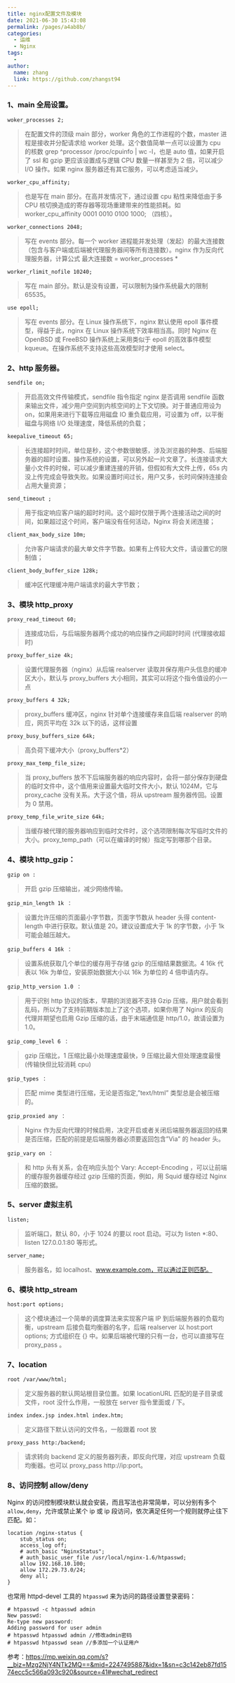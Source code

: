 ```yaml
---
title: nginx配置文件及模块
date: 2021-06-30 15:43:08
permalink: /pages/a4ab8b/
categories:
  - 运维
  - Nginx
tags:
  - 
author: 
  name: zhang
  link: https://github.com/zhangst94
---
```

### 1、main 全局设置。

`woker_processes 2;`

> 在配置文件的顶级 main 部分，worker 角色的工作进程的个数，master 进程是接收并分配请求给 worker 处理。这个数值简单一点可以设置为  cpu 的核数 grep ^processor /proc/cpuinfo | wc -l，也是 auto 值，如果开启了 ssl 和 gzip 更应该设置成与逻辑 CPU 数量一样甚至为 2 倍，可以减少 I/O 操作。如果 nginx 服务器还有其它服务，可以考虑适当减少。

`worker_cpu_affinity;`

> 也是写在 main 部分。在高并发情况下，通过设置 cpu 粘性来降低由于多 CPU 核切换造成的寄存器等现场重建带来的性能损耗。如 worker_cpu_affinity 0001 0010 0100 1000; （四核）。

`worker_connections 2048;`

> 写在 events 部分。每一个 worker 进程能并发处理（发起）的最大连接数（包含与客户端或后端被代理服务器间等所有连接数）。nginx 作为反向代理服务器，计算公式 最大连接数 = worker_processes *

`worker_rlimit_nofile 10240;`

> 写在 main 部分。默认是没有设置，可以限制为操作系统最大的限制 65535。

`use epoll;`

> 写在 events 部分。在 Linux 操作系统下，nginx 默认使用 epoll 事件模型，得益于此，nginx 在 Linux  操作系统下效率相当高。同时 Nginx 在 OpenBSD 或 FreeBSD 操作系统上采用类似于 epoll 的高效事件模型  kqueue。在操作系统不支持这些高效模型时才使用 select。

### 2、http 服务器。

`sendfile on;`

> 开启高效文件传输模式，sendfile 指令指定 nginx 是否调用 sendfile 函数来输出文件，减少用户空间到内核空间的上下文切换。对于普通应用设为  on，如果用来进行下载等应用磁盘 IO 重负载应用，可设置为 off，以平衡磁盘与网络 I/O 处理速度，降低系统的负载；

`keepalive_timeout 65;`

> 长连接超时时间，单位是秒，这个参数很敏感，涉及浏览器的种类、后端服务器的超时设置、操作系统的设置，可以另外起一片文章了。长连接请求大量小文件的时候，可以减少重建连接的开销，但假如有大文件上传，65s 内没上传完成会导致失败。如果设置时间过长，用户又多，长时间保持连接会占用大量资源；

`send_timeout ;`

> 用于指定响应客户端的超时时间。这个超时仅限于两个连接活动之间的时间，如果超过这个时间，客户端没有任何活动，Nginx 将会关闭连接；

`client_max_body_size 10m;`

> 允许客户端请求的最大单文件字节数。如果有上传较大文件，请设置它的限制值；

`client_body_buffer_size 128k;`

> 缓冲区代理缓冲用户端请求的最大字节数；

### 3、模块 http_proxy

`proxy_read_timeout 60;`

> 连接成功后，与后端服务器两个成功的响应操作之间超时时间 (代理接收超时)

`proxy_buffer_size 4k;`

> 设置代理服务器（nginx）从后端 realserver 读取并保存用户头信息的缓冲区大小，默认与 proxy_buffers 大小相同，其实可以将这个指令值设的小一点

`proxy_buffers 4 32k;`

> proxy_buffers 缓冲区，nginx 针对单个连接缓存来自后端 realserver 的响应，网页平均在 32k 以下的话，这样设置

`proxy_busy_buffers_size 64k;`

> 高负荷下缓冲大小（proxy_buffers*2）

`proxy_max_temp_file_size;`

> 当 proxy_buffers 放不下后端服务器的响应内容时，会将一部分保存到硬盘的临时文件中，这个值用来设置最大临时文件大小，默认 1024M，它与 proxy_cache 没有关系。大于这个值，将从 upstream 服务器传回。设置为 0 禁用。

`proxy_temp_file_write_size 64k;`

> 当缓存被代理的服务器响应到临时文件时，这个选项限制每次写临时文件的大小。proxy_temp_path（可以在编译的时候）指定写到哪那个目录。

### 4、模块 http_gzip：

`gzip on :`

> 开启 gzip 压缩输出，减少网络传输。

`gzip_min_length 1k ：`

> 设置允许压缩的页面最小字节数，页面字节数从 header 头得 content-length 中进行获取。默认值是 20。建议设置成大于 1k 的字节数，小于 1k 可能会越压越大。

`gzip_buffers 4 16k ：`

> 设置系统获取几个单位的缓存用于存储 gzip 的压缩结果数据流。4 16k 代表以 16k 为单位，安装原始数据大小以 16k 为单位的 4 倍申请内存。

`gzip_http_version 1.0 ：`

> 用于识别 http 协议的版本，早期的浏览器不支持 Gzip 压缩，用户就会看到乱码，所以为了支持前期版本加上了这个选项，如果你用了 Nginx 的反向代理并期望也启用 Gzip 压缩的话，由于末端通信是 http/1.0，故请设置为 1.0。

`gzip_comp_level 6 ：`

> gzip 压缩比，1 压缩比最小处理速度最快，9 压缩比最大但处理速度最慢 (传输快但比较消耗 cpu)

`gzip_types ：`

> 匹配 mime 类型进行压缩，无论是否指定,”text/html” 类型总是会被压缩的。

`gzip_proxied any ：`

> Nginx 作为反向代理的时候启用，决定开启或者关闭后端服务器返回的结果是否压缩，匹配的前提是后端服务器必须要返回包含”Via” 的 header 头。

`gzip_vary on ：`

> 和 http 头有关系，会在响应头加个 Vary: Accept-Encoding ，可以让前端的缓存服务器缓存经过 gzip 压缩的页面，例如，用 Squid 缓存经过 Nginx 压缩的数据。

### 5、server 虚拟主机

`listen;`

> 监听端口，默认 80，小于 1024 的要以 root 启动。可以为 listen *:80、listen 127.0.0.1:80 等形式。

`server_name;`

> 服务器名，如 localhost、www.example.com，可以通过正则匹配。

### 6、模块 http_stream

`host:port options;`

> 这个模块通过一个简单的调度算法来实现客户端 IP 到后端服务器的负载均衡，upstream 后接负载均衡器的名字，后端 realserver 以 host:port options;  方式组织在 {} 中。如果后端被代理的只有一台，也可以直接写在 proxy_pass 。

### 7、location

`root /var/www/html;`

> 定义服务器的默认网站根目录位置。如果 locationURL 匹配的是子目录或文件，root 没什么作用，一般放在 server 指令里面或 / 下。

`index index.jsp index.html index.htm;`

> 定义路径下默认访问的文件名，一般跟着 root 放

`proxy_pass http:/backend;`

> 请求转向 backend 定义的服务器列表，即反向代理，对应 upstream 负载均衡器。也可以 proxy_pass http://ip:port。

### 8、访问控制 allow/deny

Nginx 的访问控制模块默认就会安装，而且写法也非常简单，可以分别有多个`allow,deny`，允许或禁止某个 ip 或 ip 段访问，依次满足任何一个规则就停止往下匹配。如：

```nginx
location /nginx-status {
    stub_status on;
    access_log off;
    # auth_basic "NginxStatus";
    # auth_basic_user_file /usr/local/nginx-1.6/htpasswd;
    allow 192.168.10.100;
    allow 172.29.73.0/24;
    deny all;
}
```

也常用 httpd-devel 工具的 `htpasswd` 来为访问的路径设置登录密码：

```nginx
# htpasswd -c htpasswd admin
New passwd:
Re-type new password:
Adding password for user admin
# htpasswd htpasswd admin //修改admin密码
# htpasswd htpasswd sean //多添加一个认证用户

```


参考：https://mp.weixin.qq.com/s?__biz=Mzg2NjY4NTk2MQ==&mid=2247495887&idx=1&sn=c3c142eb87fd1574ecc5c566a093c920&source=41#wechat_redirect